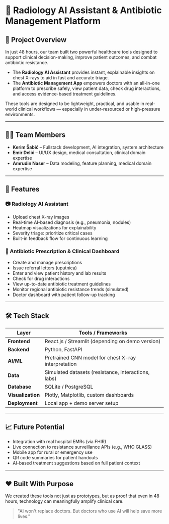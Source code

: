 # 🩻 Radiology AI Assistant & Antibiotic Management Platform

## 🚀 Project Overview

In just 48 hours, our team built two powerful healthcare tools designed to support clinical decision-making, improve patient outcomes, and combat antibiotic resistance.

- The **Radiology AI Assistant** provides instant, explainable insights on chest X-rays to aid in fast and accurate triage.
- The **Antibiotic Management App** empowers doctors with an all-in-one platform to prescribe safely, view patient data, check drug interactions, and access evidence-based treatment guidelines.

These tools are designed to be lightweight, practical, and usable in real-world clinical workflows — especially in under-resourced or high-pressure environments.

---

## 👨‍⚕️ Team Members

- **Kerim Šabić** – Fullstack development, AI integration, system architecture
- **Emir Delić** – UI/UX design, medical consultation, clinical domain expertise
- **Amrudin Naser** – Data modeling, feature planning, medical domain expertise

---

## 🧠 Features

### 📷 Radiology AI Assistant
- Upload chest X-ray images
- Real-time AI-based diagnosis (e.g., pneumonia, nodules)
- Heatmap visualizations for explainability
- Severity triage: prioritize critical cases
- Built-in feedback flow for continuous learning

### 💊 Antibiotic Prescription & Clinical Dashboard
- Create and manage prescriptions
- Issue referral letters (uputnica)
- Enter and view patient history and lab results
- Check for drug interactions
- View up-to-date antibiotic treatment guidelines
- Monitor regional antibiotic resistance trends (simulated)
- Doctor dashboard with patient follow-up tracking

---

## 🛠️ Tech Stack

| Layer | Tools / Frameworks |
|-------------|--------------------------------------------------------|
| **Frontend** | React.js / Streamlit (depending on demo version) |
| **Backend** | Python, FastAPI |
| **AI/ML** | Pretrained CNN model for chest X-ray interpretation |
| **Data** | Simulated datasets (resistance, interactions, labs) |
| **Database** | SQLite / PostgreSQL |
| **Visualization** | Plotly, Matplotlib, custom dashboards |
| **Deployment** | Local app + demo server setup |

---

## 📈 Future Potential

- Integration with real hospital EMRs (via FHIR)
- Live connection to resistance surveillance APIs (e.g., WHO GLASS)
- Mobile app for rural or emergency use
- QR code summaries for patient handouts
- AI-based treatment suggestions based on full patient context

---

## ❤️ Built With Purpose

We created these tools not just as prototypes, but as proof that even in 48 hours, technology can meaningfully amplify clinical care.

> "AI won't replace doctors. But doctors who use AI will help save more lives."
